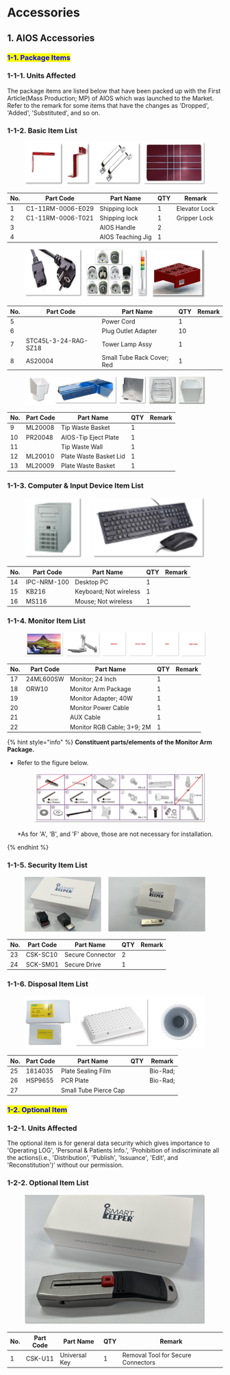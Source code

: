 # Accessories

## 1. AIOS Accessories

### &#x20;   <mark style="color:blue;">1-1. Package Items</mark>

### &#x20;       1-1-1. Units Affected

&#x20;          The package items are listed below that have been packed up with the First Article(Mass Production; MP) of AIOS which was launched to the Market. Refer to the remark for some items that have the changes as 'Dropped', 'Added', 'Substituted', and so on.

### &#x20;       1-1-2. Basic Item List

<figure><img src="../../../../../.gitbook/assets/image (115).png" alt=""><figcaption></figcaption></figure>

| No. | Part Code         | Part Name         | QTY | Remark        |
| --- | ----------------- | ----------------- | --- | ------------- |
| 1   | C1-11RM-0006-E029 | Shipping lock     | 1   | Elevator Lock |
| 2   | C1-11RM-0006-T021 | Shipping lock     | 1   | Gripper Lock  |
| 3   |                   | AIOS Handle       | 2   |               |
| 4   |                   | AIOS Teaching Jig | 1   |               |

<figure><img src="../../../../../.gitbook/assets/image (21).png" alt=""><figcaption></figcaption></figure>

| No. | Part Code            | Part Name                  | QTY | Remark |
| --- | -------------------- | -------------------------- | --- | ------ |
| 5   |                      | Power Cord                 | 1   |        |
| 6   |                      | Plug Outlet Adapter        | 10  |        |
| 7   | STC45L-3-24-RAG-SZ18 | Tower Lamp Assy            | 1   |        |
| 8   | AS20004              | Small Tube Rack Cover; Red | 1   |        |

<figure><img src="../../../../../.gitbook/assets/image (40).png" alt=""><figcaption></figcaption></figure>

| No. | Part Code | Part Name              | QTY | Remark |
| --- | --------- | ---------------------- | --- | ------ |
| 9   | ML20008   | Tip Waste Basket       | 1   |        |
| 10  | PR20048   | AIOS-Tip Eject Plate   | 1   |        |
| 11  |           | Tip Waste Wall         | 1   |        |
| 12  | ML20010   | Plate Waste Basket Lid | 1   |        |
| 13  | ML20009   | Plate Waste Basket     | 1   |        |

### &#x20;       1-1-3. Computer & Input Device Item List&#x20;

<figure><img src="../../../../../.gitbook/assets/image (93).png" alt=""><figcaption></figcaption></figure>

| No. | Part Code   | Part Name              | QTY | Remark |
| --- | ----------- | ---------------------- | --- | ------ |
| 14  | IPC-NRM-100 | Desktop PC             | 1   |        |
| 15  | KB216       | Keyboard; Not wireless | 1   |        |
| 16  | MS116       | Mouse; Not wireless    | 1   |        |

### &#x20;       1-1-4. Monitor Item List

<figure><img src="../../../../../.gitbook/assets/image (13).png" alt=""><figcaption></figcaption></figure>

| No. | Part Code | Part Name                  | QTY | Remark |
| --- | --------- | -------------------------- | --- | ------ |
| 17  | 24ML600SW | Monitor; 24 Inch           | 1   |        |
| 18  | ORW10     | Monitor Arm Package        | 1   |        |
| 19  |           | Monitor Adapter; 40W       | 1   |        |
| 20  |           | Monitor Power Cable        | 1   |        |
| 21  |           | AUX Cable                  | 1   |        |
| 22  |           | Monitor RGB Cable; 3+9; 2M | 1   |        |

{% hint style="info" %}
**Constituent parts/elements of the Monitor Arm Package.**

*   Refer to the figure below.

    <figure><img src="../../../../../.gitbook/assets/image (101).png" alt=""><figcaption></figcaption></figure>

    \*As for 'A', 'B', and 'F' above, those are not necessary for installation.


{% endhint %}

### &#x20;       1-1-5. Security Item List

<figure><img src="../../../../../.gitbook/assets/image (8).png" alt=""><figcaption></figcaption></figure>

| No. | Part Code | Part Name        | QTY | Remark |
| --- | --------- | ---------------- | --- | ------ |
| 23  | CSK-SC10  | Secure Connector | 2   |        |
| 24  | SCK-SM01  | Secure Drive     | 1   |        |

### &#x20;       1-1-6. Disposal Item List

<figure><img src="../../../../../.gitbook/assets/image (111).png" alt=""><figcaption></figcaption></figure>

| No. | Part Code | Part Name             | QTY | Remark   |
| --- | --------- | --------------------- | --- | -------- |
| 25  | 1814035   | Plate Sealing Film    |     | Bio-Rad; |
| 26  | HSP9655   | PCR Plate             |     | Bio-Rad; |
| 27  |           | Small Tube Pierce Cap |     |          |



### &#x20;   <mark style="color:blue;">1-2. Optional Item</mark>

### &#x20;       1-2-1.   Units Affected

&#x20;          The optional item is for general data security which gives importance to 'Operating LOG', 'Personal & Patients Info.', 'Prohibition of indiscriminate all the actions(i.e., 'Distribution', 'Publish', 'Issuance', 'Edit', and 'Reconstitution')' without our permission.



### &#x20;       1-2-2. Optional Item List

<figure><img src="../../../../../.gitbook/assets/image (154).png" alt=""><figcaption></figcaption></figure>

| No. | Part Code | Part Name     | QTY | Remark                             |
| --- | --------- | ------------- | --- | ---------------------------------- |
| 1   | CSK-U11   | Universal Key | 1   | Removal Tool for Secure Connectors |
